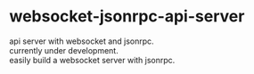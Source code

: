 # websocket-jsonrpc-api-server
api server with websocket and jsonrpc.  
currently under development.   
easily build a websocket server with jsonrpc.  